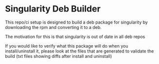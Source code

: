 # Singularity Deb Builder

This repo/ci setup is designed to build a deb package for singularity by downloading the rpm and converting it to a deb.

The motivation for this is that singularity is out of date in all deb repos

If you would like to verify what this package will do when you install/uninstall it, please look at the files that are generated to validate the build (txt files showing diffs after install and uninstall)
